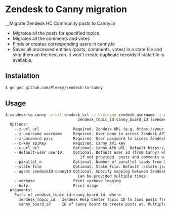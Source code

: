 # Zendesk to Canny migration

__Migrate Zendesk HC Community posts to Canny.io
* Migrates all the posts for specified topics
* Migrates all the comments and votes
* Finds or creates corresponding users in canny.io
* Saves all processed entities (posts, comments, votes) in a state file and skip them on the next run. It won't create duplicate records if state file is available.

## Instalation
```bash
$ go get github.com/Pleexy/zendesk-to-canny
```
## Usage
```bash
$ zendesk-to-canny -z-url zendesk_url -z-username zendesk_username -z-password zendesk_userpassword -c-key canny_api_key \
                                zendesk_topic_id:canny_board_id [zendesk_topic_id:canny_board_id [zendesk_topic_id:canny_board_id...]]
  Options:
    --z-url url      	      Required. Zendesk URL (e.g. https://your_company.zendesk.com) 
    --z-username username     Required. User name to access Zendesk API
    --z-password pass         Required. User password to access Zendesk API
    --c-key apiKey            Required. Canny API key
    --c-url url               Optional. Canny APU URL. Default https://canny.io
    --default-user userID     Optional. Default user id (from Canny) which will be used for posts and comments where user is missing in Zendesk.
                                 If not provided, posts and comments without user will be skipped.
    --parallel n              Optional. Number of parallel loads from Zendesk. Default is 10
    --state file              Optional. State file. Default ./state.json
    --agent zendeskID:cannyID Optional. Specify mapping between Zendesk agents and Canny admins, if post/comments/votes authored by admins.
                                Can be provided multiple times.
    --verbose                 Print verbose logging
    --help                    Print usage
  Arguments:
    Pairs of zendesk_topic_id:canny_board_id, where
      zendesk_topic_id - Zendesk Help Center topic ID to load posts from (e.g. 115000153468-Integrations)
      canny_board_id   - ID of Canny board to create posts at. Multiple Zendesk topics can be mapped to the same Canny board.
```
